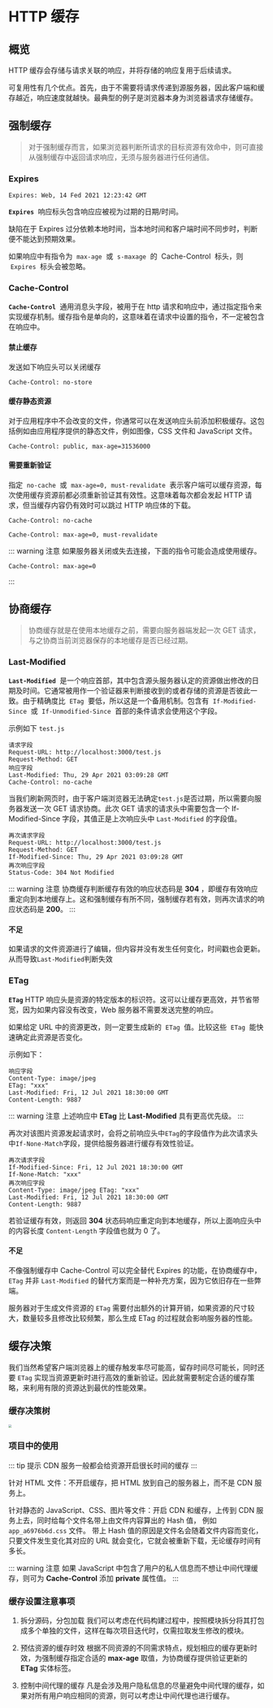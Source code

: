 # HTTP 缓存

## 概览

HTTP 缓存会存储与请求关联的响应，并将存储的响应复用于后续请求。

可复用性有几个优点。首先，由于不需要将请求传递到源服务器，因此客户端和缓存越近，响应速度就越快。最典型的例子是浏览器本身为浏览器请求存储缓存。

## 强制缓存

> 对于强制缓存而言，如果浏览器判断所请求的目标资源有效命中，则可直接从强制缓存中返回请求响应，无须与服务器进行任何通信。

### Expires

```http
Expires: Web, 14 Fed 2021 12:23:42 GMT
```

**`Expires`**  响应标头包含响应应被视为过期的日期/时间。

缺陷在于 Expires 过分依赖本地时间，当本地时间和客户端时间不同步时，判断便不能达到预期效果。

如果响应中有指令为  `max-age`  或  `s-maxage`  的  Cache-Control  标头，则  `Expires`  标头会被忽略。

### Cache-Control

**`Cache-Control`**  通用消息头字段，被用于在 http 请求和响应中，通过指定指令来实现缓存机制。缓存指令是单向的，这意味着在请求中设置的指令，不一定被包含在响应中。

#### 禁止缓存

发送如下响应头可以关闭缓存

```http
Cache-Control: no-store
```

#### 缓存静态资源

对于应用程序中不会改变的文件，你通常可以在发送响应头前添加积极缓存。这包括例如由应用程序提供的静态文件，例如图像，CSS 文件和 JavaScript 文件。

```http
Cache-Control: public, max-age=31536000
```

#### 需要重新验证

指定  `no-cache`  或  `max-age=0, must-revalidate`  表示客户端可以缓存资源，每次使用缓存资源前都必须重新验证其有效性。这意味着每次都会发起 HTTP 请求，但当缓存内容仍有效时可以跳过 HTTP 响应体的下载。

```http
Cache-Control: no-cache
```

```http
Cache-Control: max-age=0, must-revalidate
```

::: warning 注意
如果服务器关闭或失去连接，下面的指令可能会造成使用缓存。

```http
Cache-Control: max-age=0
```

:::

## 协商缓存

> 协商缓存就是在使用本地缓存之前，需要向服务器端发起一次 GET 请求，与之协商当前浏览器保存的本地缓存是否已经过期。

### Last-Modified

**`Last-Modified`**  是一个响应首部，其中包含源头服务器认定的资源做出修改的日期及时间。它通常被用作一个验证器来判断接收到的或者存储的资源是否彼此一致。由于精确度比  `ETag`  要低，所以这是一个备用机制。包含有  `If-Modified-Since`  或  `If-Unmodified-Since`  首部的条件请求会使用这个字段。

示例如下 `test.js`

```http
请求字段
Request-URL: http://localhost:3000/test.js
Request-Method: GET
响应字段
Last-Modified: Thu, 29 Apr 2021 03:09:28 GMT
Cache-Control: no-cache
```

当我们刷新网页时，由于客户端浏览器无法确定`test.js`是否过期，所以需要向服务器发送一次 GET 请求协商。此次 GET 请求的请求头中需要包含一个 If-Modified-Since 字段，其值正是上次响应头中 `Last-Modified` 的字段值。

```http
再次请求字段
Request-URL: http://localhost:3000/test.js
Request-Method: GET
If-Modified-Since: Thu, 29 Apr 2021 03:09:28 GMT
再次响应字段
Status-Code: 304 Not Modified
```

::: warning 注意
协商缓存判断缓存有效的响应状态码是 **304** ，即缓存有效响应重定向到本地缓存上。这和强制缓存有所不同，强制缓存若有效，则再次请求的响应状态码是 **200**。
:::

#### 不足

如果请求的文件资源进行了编辑，但内容并没有发生任何变化，时间戳也会更新。从而导致`Last-Modified`判断失效

### ETag

**`ETag`** HTTP 响应头是资源的特定版本的标识符。这可以让缓存更高效，并节省带宽，因为如果内容没有改变，Web 服务器不需要发送完整的响应。

如果给定 URL 中的资源更改，则一定要生成新的  `ETag`  值。比较这些  `ETag`  能快速确定此资源是否变化。

示例如下：

```http
响应字段
Content-Type: image/jpeg
ETag: "xxx"
Last-Modified: Fri, 12 Jul 2021 18:30:00 GMT
Content-Length: 9887
```

::: warning 注意
上述响应中 **ETag** 比 **Last-Modified** 具有更高优先级。
:::

再次对该图片资源发起请求时，会将之前响应头中`ETag`的字段值作为此次请求头中`If-None-Match`字段，提供给服务器进行缓存有效性验证。

```http
再次请求字段
If-Modified-Since: Fri, 12 Jul 2021 18:30:00 GMT
If-None-Match: "xxx"
再次响应字段
Content-Type: image/jpeg ETag: "xxx"
Last-Modified: Fri, 12 Jul 2021 18:30:00 GMT
Content-Length: 9887
```

若验证缓存有效，则返回 **304** 状态码响应重定向到本地缓存，所以上面响应头中的内容长度 `Content-Length` 字段值也就为 0 了。

#### 不足

不像强制缓存中 Cache-Control 可以完全替代 Expires 的功能，在协商缓存中，`ETag` 并非 `Last-Modified` 的替代方案而是一种补充方案，因为它依旧存在一些弊端。

服务器对于生成文件资源的 `ETag` 需要付出额外的计算开销，如果资源的尺寸较大，数量较多且修改比较频繁，那么生成 ETag 的过程就会影响服务器的性能。

## 缓存决策

我们当然希望客户端浏览器上的缓存触发率尽可能高，留存时间尽可能长，同时还要 `ETag` 实现当资源更新时进行高效的重新验证。因此就需要制定合适的缓存策略，来利用有限的资源达到最优的性能效果。

### 缓存决策树

<img src="/img/http-cache.jpg" style="zoom:40%;">

### 项目中的使用

::: tip 提示
CDN 服务一般都会给资源开启很长时间的缓存
:::

针对 HTML 文件：不开启缓存，把 HTML 放到自己的服务器上，而不是 CDN 服务上。

针对静态的 JavaScript、CSS、图片等文件：开启 CDN 和缓存，上传到 CDN 服务上去，同时给每个文件名带上由文件内容算出的 Hash 值， 例如 `app_a6976b6d.css` 文件。 带上 Hash 值的原因是文件名会随着文件内容而变化，只要文件发生变化其对应的 URL 就会变化，它就会被重新下载，无论缓存时间有多长。

::: warning 注意
如果 JavaScript 中包含了用户的私人信息而不想让中间代理缓存，则可为 **Cache-Control** 添加 **private** 属性值。
:::

### 缓存设置注意事项

1. 拆分源码，分包加载
   我们可以考虑在代码构建过程中，按照模块拆分将其打包成多个单独的文件，这样在每次项目迭代时，仅需拉取发生修改的模块。

2. 预估资源的缓存时效
   根据不同资源的不同需求特点，规划相应的缓存更新时效，为强制缓存指定合适的 **max-age** 取值，为协商缓存提供验证更新的 **ETag** 实体标签。

3. 控制中间代理的缓存
   凡是会涉及用户隐私信息的尽量避免中间代理的缓存，如果对所有用户响应相同的资源，则可以考虑让中间代理也进行缓存。
